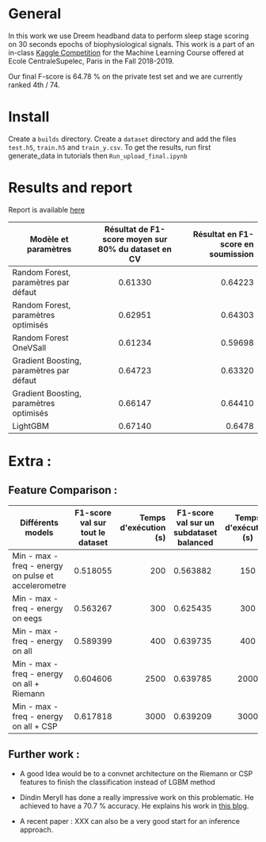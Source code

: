 # General

In this work we  use Dreem headband data to perform sleep stage scoring on 30 seconds epochs of biophysiological signals.
This work is  a part of an in-class [Kaggle Competition](https://www.kaggle.com/c/dreem-sleep-stages) for the Machine
Learning Course offered at Ecole CentraleSupelec, Paris in the Fall 2018-2019.



Our final F-score is 64.78 % on the private test set and we are currently ranked 4th / 74.


# Install
Create a `builds` directory.
Create a `dataset` directory and add the files `test.h5`, `train.h5` and `train_y.csv`.
To get the results, run first generate_data in tutorials then `Run_upload_final.ipynb`

# Results and report

Report is available [here](https://github.com/AdrienBenamira/Dreem_project_2019_MLC/blob/master/Rapport.ipynb)



|Modèle et paramètres | Résultat de F1-score moyen sur 80% du dataset en CV | Résultat en F1-score en soumission |
| ------------- |:-------------:| -----:|
|Random Forest, paramètres par défaut | 0.61330 | 0.64223 |
|Random Forest, paramètres optimisés | 0.62951 | 0.64303 |
|Random Forest OneVSall | 0.61234 | 0.59698 |
|Gradient Boosting, paramètres par défaut| 0.64723 | 0.63320 |
|Gradient Boosting, paramètres optimisés | 0.66147 | 0.64410 |
|LightGBM | 0.67140 | 0.6478 |



# Extra :

## Feature Comparison :

Différents models | F1-score val sur tout le dataset | Temps d'exécution (s) |F1-score val sur un subdataset balanced | Temps d'exécution (s) |
| ------------- |:-------------:| -----:|------------- |:-------------:|
 |Min - max - freq - energy on pulse et accelerometre|0.518055 |200 |0.563882 |150 |
 |Min - max - freq - energy on eegs |0.563267 |300 |0.625435 |300 |
 |Min - max - freq - energy on all|0.589399 |400 |0.639735 |400 |
 |Min - max - freq - energy on all + Riemann|0.604606 |2500 |0.639785 |2000 |
 |Min - max - freq - energy on all + CSP |0.617818 |3000 |0.639209 |3000 |

 ## Further work :

 * A good Idea would be to a convnet architecture on the Riemann or CSP features to finish the classification
 instead of LGBM method
 * Dindin Meryll has done a really impressive work on this problematic. He achieved to have a 70.7 % accuracy.
 He explains his work in [this blog](https://towardsdatascience.com/my-sweet-dreams-about-automatic-sleep-stage-classification-414128441728?fbclid=IwAR0ROZvlMFr1NY2wmtF-xqlOrpYbbxgUFXo_iILtnQLuhfP6ACM2xIlZFrA).

  * A recent paper : XXX can also be a very good start for an inference approach.



